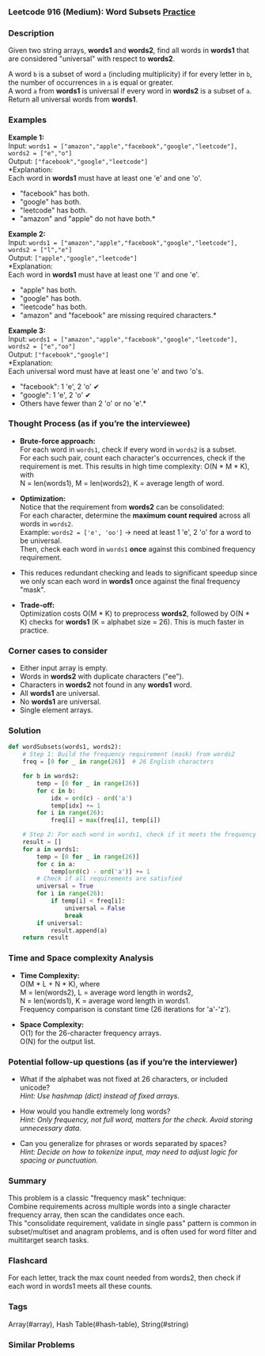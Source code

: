 ### Leetcode 916 (Medium): Word Subsets [Practice](https://leetcode.com/problems/word-subsets)

### Description  
Given two string arrays, **words1** and **words2**, find all words in **words1** that are considered "universal" with respect to **words2**.

A word `b` is a subset of word `a` (including multiplicity) if for every letter in `b`, the number of occurrences in `a` is equal or greater.  
A word `a` from **words1** is universal if every word in **words2** is a subset of `a`.  
Return all universal words from **words1**.

### Examples  

**Example 1:**  
Input: `words1 = ["amazon","apple","facebook","google","leetcode"], words2 = ["e","o"]`  
Output: `["facebook","google","leetcode"]`  
*Explanation:  
Each word in **words1** must have at least one 'e' and one 'o'.  
- "facebook" has both.  
- "google" has both.  
- "leetcode" has both.  
- "amazon" and "apple" do not have both.*

**Example 2:**  
Input: `words1 = ["amazon","apple","facebook","google","leetcode"], words2 = ["l","e"]`  
Output: `["apple","google","leetcode"]`  
*Explanation:  
Each word in **words1** must have at least one 'l' and one 'e'.  
- "apple" has both.  
- "google" has both.  
- "leetcode" has both.  
- "amazon" and "facebook" are missing required characters.*

**Example 3:**  
Input: `words1 = ["amazon","apple","facebook","google","leetcode"], words2 = ["e","oo"]`  
Output: `["facebook","google"]`  
*Explanation:  
Each universal word must have at least one 'e' and two 'o's.  
- "facebook": 1 'e', 2 'o' ✔  
- "google": 1 'e', 2 'o' ✔  
- Others have fewer than 2 'o' or no 'e'.*

### Thought Process (as if you’re the interviewee)  
- **Brute-force approach:**  
  For each word in `words1`, check if every word in `words2` is a subset.  
  For each such pair, count each character's occurrences, check if the requirement is met.
  This results in high time complexity: O(N \* M \* K), with  
  N = len(words1), M = len(words2), K = average length of word.

- **Optimization:**  
  Notice that the requirement from **words2** can be consolidated:  
  For each character, determine the **maximum count required** across all words in `words2`.  
  Example: `words2 = ['e', 'oo']` → need at least 1 'e', 2 'o' for a word to be universal.  
  Then, check each word in `words1` **once** against this combined frequency requirement.

- This reduces redundant checking and leads to significant speedup since we only scan each word in **words1** once against the final frequency "mask".

- **Trade-off:**  
  Optimization costs O(M \* K) to preprocess **words2**, followed by O(N \* K) checks for **words1** (K = alphabet size = 26). This is much faster in practice.

### Corner cases to consider  
- Either input array is empty.
- Words in **words2** with duplicate characters ("ee").
- Characters in **words2** not found in any **words1** word.
- All **words1** are universal.
- No **words1** are universal.
- Single element arrays.

### Solution

```python
def wordSubsets(words1, words2):
    # Step 1: Build the frequency requirement (mask) from words2
    freq = [0 for _ in range(26)]  # 26 English characters

    for b in words2:
        temp = [0 for _ in range(26)]
        for c in b:
            idx = ord(c) - ord('a')
            temp[idx] += 1
        for i in range(26):
            freq[i] = max(freq[i], temp[i])

    # Step 2: For each word in words1, check if it meets the frequency requirement
    result = []
    for a in words1:
        temp = [0 for _ in range(26)]
        for c in a:
            temp[ord(c) - ord('a')] += 1
        # Check if all requirements are satisfied
        universal = True
        for i in range(26):
            if temp[i] < freq[i]:
                universal = False
                break
        if universal:
            result.append(a)
    return result
```

### Time and Space complexity Analysis  

- **Time Complexity:**  
  O(M \* L + N \* K), where  
  M = len(words2), L = average word length in words2,  
  N = len(words1), K = average word length in words1.  
  Frequency comparison is constant time (26 iterations for 'a'-'z').

- **Space Complexity:**  
  O(1) for the 26-character frequency arrays.  
  O(N) for the output list.

### Potential follow-up questions (as if you’re the interviewer)  

- What if the alphabet was not fixed at 26 characters, or included unicode?  
  *Hint: Use hashmap (dict) instead of fixed arrays.*

- How would you handle extremely long words?  
  *Hint: Only frequency, not full word, matters for the check. Avoid storing unnecessary data.*

- Can you generalize for phrases or words separated by spaces?  
  *Hint: Decide on how to tokenize input, may need to adjust logic for spacing or punctuation.*

### Summary
This problem is a classic "frequency mask" technique:  
Combine requirements across multiple words into a single character frequency array, then scan the candidates once each.  
This "consolidate requirement, validate in single pass" pattern is common in subset/multiset and anagram problems, and is often used for word filter and multitarget search tasks.


### Flashcard
For each letter, track the max count needed from words2, then check if each word in words1 meets all these counts.

### Tags
Array(#array), Hash Table(#hash-table), String(#string)

### Similar Problems
